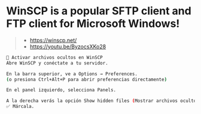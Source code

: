 # WinSCP is a popular SFTP client and FTP client for Microsoft Windows!

> - https://winscp.net/
> - https://youtu.be/ByzocsXKo28

```sh
🔹 Activar archivos ocultos en WinSCP
Abre WinSCP y conéctate a tu servidor.

En la barra superior, ve a Options → Preferences.
(o presiona Ctrl+Alt+P para abrir preferencias directamente)

En el panel izquierdo, selecciona Panels.

A la derecha verás la opción Show hidden files (Mostrar archivos ocultos).
✅ Márcala.
```
